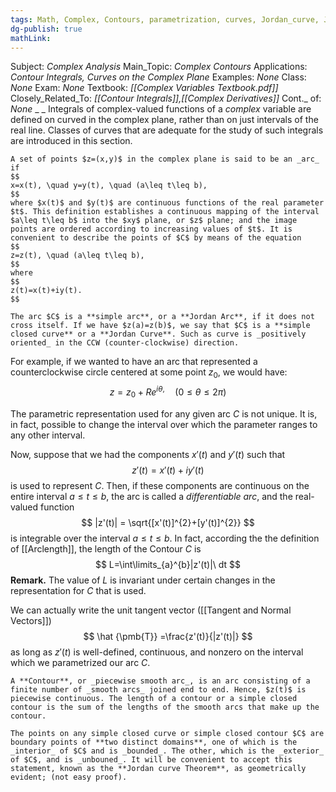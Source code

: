```yaml
---
tags: Math, Complex, Contours, parametrization, curves, Jordan_curve, Jordan_Theorem, theorem, Tangent, Normal, Arc
dg-publish: true
mathLink: 
---
```

Subject: _Complex Analysis_
Main\_Topic: _Complex Contours_
Applications: _Contour Integrals, Curves on the Complex Plane_
Examples: _None_
Class: _None_
Exam: _None_
Textbook: _[[Complex Variables Textbook.pdf]]_
Closely\_Related\_To: _[[Contour Integrals]],[[Complex Derivatives]]_
Cont.\_ of: _None_ 
_
_
Integrals of complex-valued functions of a _complex_ variable are defined on curved in the complex plane, rather than on just intervals of the real line. Classes of curves that are adequate for the study of such integrals are introduced in this section.

```ad-Definition
A set of points $z=(x,y)$ in the complex plane is said to be an _arc_ if 
$$
x=x(t), \quad y=y(t), \quad (a\leq t\leq b),
$$
where $x(t)$ and $y(t)$ are continuous functions of the real parameter $t$. This definition establishes a continuous mapping of the interval $a\leq t\leq b$ into the $xy$ plane, or $z$ plane; and the image points are ordered according to increasing values of $t$. It is convenient to describe the points of $C$ by means of the equation
$$
z=z(t), \quad (a\leq t\leq b),
$$
where
$$
z(t)=x(t)+iy(t).
$$

The arc $C$ is a **simple arc**, or a **Jordan Arc**, if it does not cross itself. If we have $z(a)=z(b)$, we say that $C$ is a **simple closed curve** or a **Jordan Curve**. Such as curve is _positively oriented_ in the CCW (counter-clockwise) direction.
```

For example, if we wanted to have an arc that represented a counterclockwise circle centered at some point $z_{0}$, we would have:
$$
z=z_{0}+Re^{i\theta,}\quad (0\leq\theta\leq2\pi)
$$

The parametric representation used for any given arc $C$ is not unique. It is, in fact, possible to change the interval over which the parameter ranges to any other interval. 

Now, suppose that we had the components $x'(t)$ and $y'(t)$ such that 
$$
z'(t)=x'(t)+iy'(t)
$$
is used to represent $C$. Then, if these components are continuous on the entire interval $a\leq t\leq b$, the arc is called a _differentiable arc_, and the real-valued function
$$
|z'(t)| = \sqrt{[x'(t)]^{2}+[y'(t)]^{2}}
$$
is integrable over the interval $a\leq t\leq b$. In fact, according the the definition of [[Arclength]], the length of the Contour $C$ is 
$$
L=\int\limits_{a}^{b}|z'(t)|\ dt
$$
**Remark.**  The value of $L$ is invariant under certain changes in the representation for $C$ that is used. 

We can actually write the unit tangent vector ([[Tangent and Normal Vectors]]) 
$$
\hat {\pmb{T}} =\frac{z'(t)}{|z'(t)|}
$$
as long as $z'(t)$ is well-defined, continuous, and nonzero on the interval which we parametrized our arc $C$. 

```ad-Definition
A **Contour**, or _piecewise smooth arc_, is an arc consisting of a finite number of _smooth arcs_ joined end to end. Hence, $z(t)$ is piecewise continuous. The length of a contour or a simple closed contour is the sum of the lengths of the smooth arcs that make up the contour.

The points on any simple closed curve or simple closed contour $C$ are boundary points of **two distinct domains**, one of which is the _interior_ of $C$ and is _bounded_. The other, which is the _exterior_ of $C$, and is _unbouned_. It will be convenient to accept this statement, known as the **Jordan curve Theorem**, as geometrically evident; (not easy proof).
```

